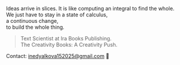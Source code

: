 Ideas arrive in slices. It is like computing an integral to find the whole.\
We just have to stay in a state of calculus,\
a continuous change,\
to build the whole thing.
</p>


> Text Scientist at Ira Books Publishing.\
> The Creativity Books: A Creativity Push.

Contact: inedyalkova152025@gmail.com 📨
